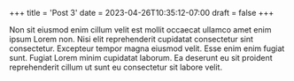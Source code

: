 +++
title = 'Post 3'
date = 2023-04-26T10:35:12-07:00
draft = false
+++

Non sit eiusmod enim cillum velit est mollit occaecat ullamco amet enim ipsum Lorem non. Nisi elit reprehenderit cupidatat consectetur sint consectetur. Excepteur tempor magna eiusmod velit. Esse enim enim fugiat sunt. Fugiat Lorem minim cupidatat laborum. Ea deserunt eu sit proident reprehenderit cillum ut sunt eu consectetur sit labore velit.
